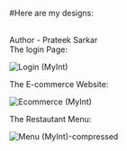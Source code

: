 #Here are my designs:

<br>
Author - Prateek Sarkar
<br>
The login Page:

![Login (MyInt)](https://github.com/user-attachments/assets/26993b34-5582-43c0-b4a8-fa53aa9df046)

The E-commerce Website:

![Ecommerce (MyInt)](https://github.com/user-attachments/assets/f008a6e6-d7fd-4751-b015-8210d65e7ea9)

The Restautant Menu:

![Menu (MyInt)-compressed](https://github.com/user-attachments/assets/f8dd0e30-8cf1-4288-be8d-7544b69da047)

